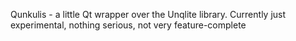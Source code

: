 
Qunkulis - a little Qt wrapper over the Unqlite library. Currently just experimental, nothing serious, not very feature-complete
